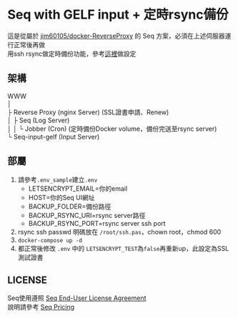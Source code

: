 ﻿# Seq with GELF input + 定時rsync備份
這是從屬於 [jim60105/docker-ReverseProxy](https://github.com/jim60105/docker-ReverseProxy) 的 Seq 方案，必須在上述伺服器運行正常後再做\
用ssh rsync做定時備份功能，參考[這裡](https://blog.maki0419.com/2020/08/docker-opencart.html#rsync-server%E8%A8%AD%E5%AE%9A%E5%92%8C%E5%82%99%E4%BB%BD%E9%82%84%E5%8E%9F)做設定

## 架構
WWW\
│\
├ Reverse Proxy (nginx Server) (SSL證書申請、Renew)\
│ ├ Seq (Log Server)\
│ │ └ Jobber (Cron) (定時備份Docker volume，備份完送至rsync server) \
└ Seq-input-gelf (Input Server)

## 部屬
1. 請參考`.env_sample`建立`.env`
	* LETSENCRYPT_EMAIL=你的email
	* HOST=你的Seq UI網址
	* BACKUP_FOLDER=備份路徑
	* BACKUP_RSYNC_URI=rsync server路徑
	* BACKUP_RSYNC_PORT=rsync server ssh port
2. rsync ssh passwd 明碼放在 `/root/ssh.pas`，chown root，chmod 600
5. `docker-compose up -d`
6. 都正常後修改 `.env` 中的 `LETSENCRYPT_TEST`為`false`再重新up，此設定為SSL測試證書

## LICENSE
Seq使用遵照 [Seq End-User License Agreement](https://datalust.co/doc/eula-current.pdf)\
說明請參考 [Seq Pricing](https://datalust.co/pricing)